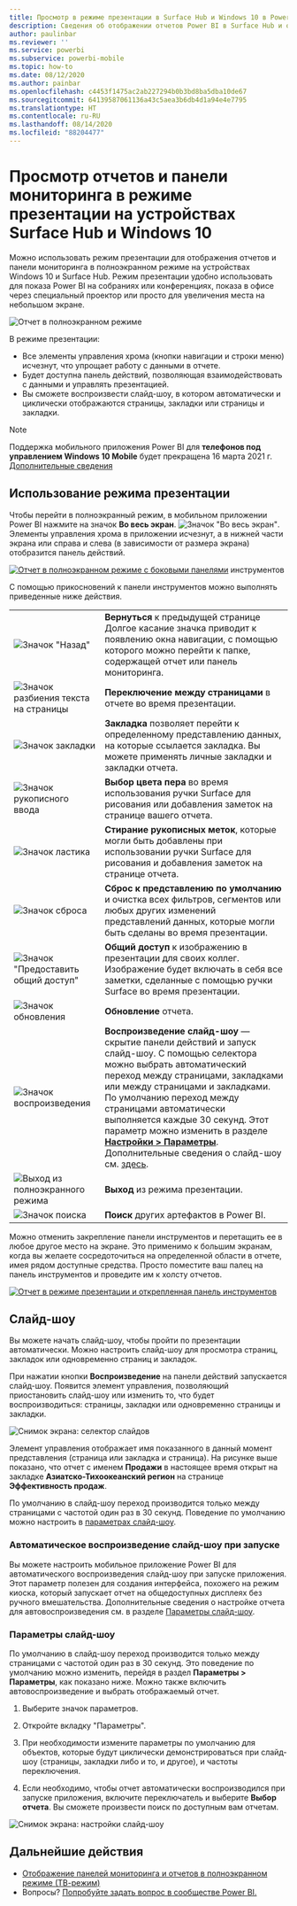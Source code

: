 ```yaml
---
title: Просмотр в режиме презентации в Surface Hub и Windows 10 в Power BI
description: Сведения об отображении отчетов Power BI в Surface Hub и отображении информационных панелей, отчетов и плиток Power BI в полноэкранном режиме на устройствах под управлением Windows 10.
author: paulinbar
ms.reviewer: ''
ms.service: powerbi
ms.subservice: powerbi-mobile
ms.topic: how-to
ms.date: 08/12/2020
ms.author: painbar
ms.openlocfilehash: c4453f1475ac2ab227294b0b3bd8ba5dba10de67
ms.sourcegitcommit: 64139587061136a43c5aea3b6db4d1a94e4e7795
ms.translationtype: HT
ms.contentlocale: ru-RU
ms.lasthandoff: 08/14/2020
ms.locfileid: "88204477"
---
```

# <a name="view-reports-and-dashboards-in-presentation-mode-on-surface-hub-and-windows-10-devices"></a>Просмотр отчетов и панели мониторинга в режиме презентации на устройствах Surface Hub и Windows 10
Можно использовать режим презентации для отображения отчетов и панели мониторинга в полноэкранном режиме на устройствах Windows 10 и Surface Hub. Режим презентации удобно использовать для показа Power BI на собраниях или конференциях, показа в офисе через специальный проектор или просто для увеличения места на небольшом экране.

![Отчет в полноэкранном режиме](./media/mobile-windows-10-app-presentation-mode/power-bi-presentation-mode-2.png)

В режиме презентации:
* Все элементы управления хрома (кнопки навигации и строки меню) исчезнут, что упрощает работу с данными в отчете.
* Будет доступна панель действий, позволяющая взаимодействовать с данными и управлять презентацией.
* Вы сможете воспроизвести слайд-шоу, в котором автоматически и циклически отображаются страницы, закладки или страницы и закладки.

>[!NOTE]
>Поддержка мобильного приложения Power BI для **телефонов под управлением Windows 10 Mobile** будет прекращена 16 марта 2021 г. [Дополнительные сведения](https://go.microsoft.com/fwlink/?linkid=2121400)

## <a name="use-presentation-mode"></a>Использование режима презентации
Чтобы перейти в полноэкранный режим, в мобильном приложении Power BI нажмите на значок **Во весь экран**.
![Значок "Во весь экран"](././media/mobile-windows-10-app-presentation-mode/power-bi-full-screen-icon.png). Элементы управления хрома в приложении исчезнут, а в нижней части экрана или справа и слева (в зависимости от размера экрана) отобразится панель действий.

[![Отчет в полноэкранном режиме с боковыми панелями](./media/mobile-windows-10-app-presentation-mode/power-bi-presentation-mode-toolbar.png)](./media/mobile-windows-10-app-presentation-mode/power-bi-presentation-mode-toolbar-expanded.png#lightbox) инструментов

С помощью прикосновений к панели инструментов можно выполнять приведенные ниже действия.

|||
|-|-|
|![Значок "Назад"](./media/mobile-windows-10-app-presentation-mode/power-bi-windows-10-presentation-back-icon.png)|**Вернуться** к предыдущей странице Долгое касание значка приводит к появлению окна навигации, с помощью которого можно перейти к папке, содержащей отчет или панель мониторинга.|
|![Значок разбиения текста на страницы](./media/mobile-windows-10-app-presentation-mode/power-bi-windows-10-presentation-pages-icon.png)|**Переключение между страницами** в отчете во время презентации.|
|![Значок закладки](./media/mobile-windows-10-app-presentation-mode/power-bi-windows-10-presentation-bookmarks-icon.png)|**Закладка** позволяет перейти к определенному представлению данных, на которые ссылается закладка. Вы можете применять личные закладки и закладки отчета.|
|![Значок рукописного ввода](./media/mobile-windows-10-app-presentation-mode/power-bi-windows-10-presentation-ink-icon.png)|**Выбор цвета пера** во время использования ручки Surface для рисования или добавления заметок на странице вашего отчета.|
|![Значок ластика](./media/mobile-windows-10-app-presentation-mode/power-bi-windows-10-presentation-eraser-icon.png)|**Стирание рукописных меток**, которые могли быть добавлены при использовании ручки Surface для рисования и добавления заметок на странице отчета.          |
|![Значок сброса](./media/mobile-windows-10-app-presentation-mode/power-bi-windows-10-presentation-reset-icon.png)|**Сброс к представлению по умолчанию** и очистка всех фильтров, сегментов или любых других изменений представлений данных, которые могли быть сделаны во время презентации.|
|![Значок "Предоставить общий доступ"](./media/mobile-windows-10-app-presentation-mode/power-bi-windows-10-share-icon.png)|**Общий доступ** к изображению в презентации для своих коллег. Изображение будет включать в себя все заметки, сделанные с помощью ручки Surface во время презентации.|
|![Значок обновления](./media/mobile-windows-10-app-presentation-mode/power-bi-windows-10-presentation-refresh-icon.png)|**Обновление** отчета.|
|![Значок воспроизведения](./media/mobile-windows-10-app-presentation-mode/power-bi-windows-10-presentation-play-icon.png)|**Воспроизведение слайд-шоу** — скрытие панели действий и запуск слайд-шоу. С помощью селектора можно выбрать автоматический переход между страницами, закладками или между страницами и закладками. По умолчанию переход между страницами автоматически выполняется каждые 30 секунд. Этот параметр можно изменить в разделе [**Настройки > Параметры**](#slideshow-settings). Дополнительные сведения о слайд-шоу см. [здесь](#slideshows).|
|![Выход из полноэкранного режима](./media/mobile-windows-10-app-presentation-mode/power-bi-windows-10-exit-full-screen-icon.png)|**Выход** из режима презентации.|
|![Значок поиска](./media/mobile-windows-10-app-presentation-mode/power-bi-windows-10-presentation-search-icon.png)|**Поиск** других артефактов в Power BI.|

Можно отменить закрепление панели инструментов и перетащить ее в любое другое место на экране. Это применимо к большим экранам, когда вы желаете сосредоточиться на определенной области в отчете, имея рядом доступные средства. Просто поместите ваш палец на панель инструментов и проведите им к холсту отчетов.

[![Отчет в режиме презентации и открепленная панель инструментов](./media/mobile-windows-10-app-presentation-mode/power-bi-windows-10-presentation-drag-toolbar-2.png)](./media/mobile-windows-10-app-presentation-mode/power-bi-windows-10-presentation-drag-toolbar-2-expanded.png#lightbox)

## <a name="slideshows"></a>Слайд-шоу

Вы можете начать слайд-шоу, чтобы пройти по презентации автоматически. Можно настроить слайд-шоу для просмотра страниц, закладок или одновременно страниц и закладок.

При нажатии кнопки **Воспроизведение** на панели действий запускается слайд-шоу. Появится элемент управления, позволяющий приостановить слайд-шоу или изменить то, что будет воспроизводиться: страницы, закладки или одновременно страницы и закладки.

![Снимок экрана: селектор слайдов](././media/mobile-windows-10-app-presentation-mode//power-bi-windows-10-slideshow-selector.png)

 Элемент управления отображает имя показанного в данный момент представления (страница или закладка и страница). На рисунке выше показано, что отчет с именем **Продажи** в настоящее время открыт на закладке **Азиатско-Тихоокеанский регион** на странице **Эффективность продаж**.

По умолчанию в слайд-шоу переход производится только между страницами с частотой один раз в 30 секунд. Поведение по умолчанию можно настроить в [параметрах слайд-шоу](#slideshow-settings).


### <a name="auto-play-a-slideshow-on-startup"></a>Автоматическое воспроизведение слайд-шоу при запуске

Вы можете настроить мобильное приложение Power BI для автоматического воспроизведения слайд-шоу при запуске приложения. Этот параметр полезен для создания интерфейса, похожего на режим киоска, который запускает отчет на общедоступных дисплеях без ручного вмешательства. Дополнительные сведения о настройке отчета для автовоспроизведения см. в разделе [Параметры слайд-шоу](#slideshow-settings).

### <a name="slideshow-settings"></a>Параметры слайд-шоу

По умолчанию в слайд-шоу переход производится только между страницами с частотой один раз в 30 секунд. Это поведение по умолчанию можно изменить, перейдя в раздел **Параметры > Параметры**, как показано ниже. Можно также включить автовоспроизведение и выбрать отображаемый отчет.

1. Выберите значок параметров.

1. Откройте вкладку "Параметры".

1. При необходимости измените параметры по умолчанию для объектов, которые будут циклически демонстрироваться при слайд-шоу (страницы, закладки либо и то, и другое), и частоты переключения.

1. Если необходимо, чтобы отчет автоматически воспроизводился при запуске приложения, включите переключатель и выберите **Выбор отчета**. Вы сможете произвести поиск по доступным вам отчетам.

![Снимок экрана: настройки слайд-шоу](././media/mobile-windows-10-app-presentation-mode//power-bi-windows-10-slideshow-settings.png)

## <a name="next-steps"></a>Дальнейшие действия
* [Отображение панелей мониторинга и отчетов в полноэкранном режиме (ТВ-режим)](../end-user-focus.md)
* Вопросы? [Попробуйте задать вопрос в сообществе Power BI.](https://community.powerbi.com/)
